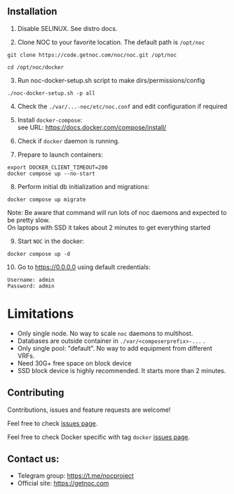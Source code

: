 Installation
----

1. Disable SELINUX. See distro docs.

2. Clone NOC to your favorite location. The default path is `/opt/noc`
```
git clone https://code.getnoc.com/noc/noc.git /opt/noc

cd /opt/noc/docker
```
3. Run noc-docker-setup.sh script to make dirs/permissions/config
```
./noc-docker-setup.sh -p all
```

4. Check the `./var/...-noc/etc/noc.conf` and edit configuration if required

5. Install `docker-compose`:  
see URL: https://docs.docker.com/compose/install/

6. Check if `docker` daemon is running.

7. Prepare to launch containers:
```
export DOCKER_CLIENT_TIMEOUT=200
docker compose up --no-start
```

8. Perform initial db initialization and migrations:
```
docker compose up migrate
```

Note: Be aware that command will run lots of noc daemons and expected
to be pretty slow.  
On laptops with SSD it takes about 2 minutes to get everything started

9. Start `NOC` in the docker: 
```
docker compose up -d 
```

10. Go to https://0.0.0.0 using default credentials:
```
Username: admin
Password: admin
```

# Limitations

* Only single node. No way to scale `noc` daemons to multihost.
* Databases are outside container in `./var/<composerprefix>-...` . 
* Only single pool: "default". No way to add equipment from different VRFs.
* Need 30G+ free space on block device
* SSD block device is highly recommended. It starts more than 2 minutes.

Contributing
----
Contributions, issues and feature requests are welcome!

Feel free to check 
[issues page](https://code.getnoc.com/noc/noc/issues/).

Feel free to check Docker specific with tag `docker` 
[issues page](https://code.getnoc.com/noc/noc/-/merge_requests?label_name%5B%5D=docker).

Contact us:
----
* Telegram group:  https://t.me/nocproject
* Official site: https://getnoc.com

